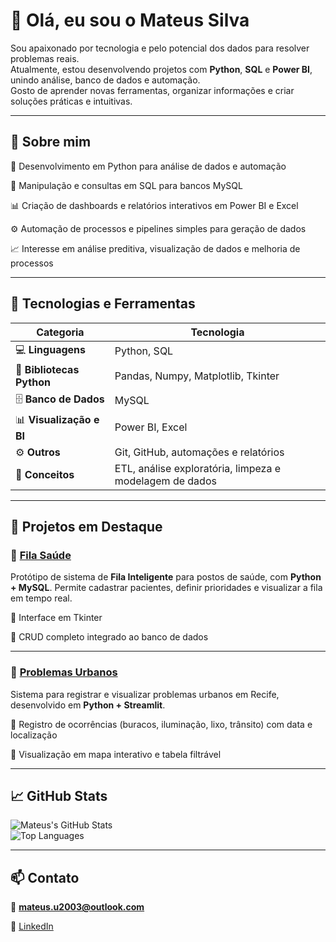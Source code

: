 # 👋 Olá, eu sou o Mateus Silva

Sou apaixonado por tecnologia e pelo potencial dos dados para resolver problemas reais.  
Atualmente, estou desenvolvendo projetos com **Python**, **SQL** e **Power BI**, unindo análise, banco de dados e automação.  
Gosto de aprender novas ferramentas, organizar informações e criar soluções práticas e intuitivas.  

---

## 🧠 Sobre mim

🐍 Desenvolvimento em Python para análise de dados e automação

💾 Manipulação e consultas em SQL para bancos MySQL

📊 Criação de dashboards e relatórios interativos em Power BI e Excel

⚙️ Automação de processos e pipelines simples para geração de dados

📈 Interesse em análise preditiva, visualização de dados e melhoria de processos

---

## 🧰 Tecnologias e Ferramentas

| Categoria | Tecnologia |
|------------|--------------|
| 💻 **Linguagens** | Python, SQL |
| 🧮 **Bibliotecas Python** | Pandas, Numpy, Matplotlib, Tkinter |
| 🗄️ **Banco de Dados** | MySQL |
| 📊 **Visualização e BI** | Power BI, Excel |
| ⚙️ **Outros** | Git, GitHub, automações e relatórios |
| 🧩 **Conceitos** | ETL, análise exploratória, limpeza e modelagem de dados |

---

## 🚀 Projetos em Destaque

### 🏥 [Fila Saúde](https://github.com/mateussxz/fila_saude)
Protótipo de sistema de **Fila Inteligente** para postos de saúde, com **Python + MySQL**.
Permite cadastrar pacientes, definir prioridades e visualizar a fila em tempo real.

🔹 Interface em Tkinter 

🔹 CRUD completo integrado ao banco de dados

---

### 🌆 [Problemas Urbanos](https://github.com/mateussxz/projeto-problemas-urbanos)
Sistema para registrar e visualizar problemas urbanos em Recife, desenvolvido em **Python + Streamlit**.

🔹 Registro de ocorrências (buracos, iluminação, lixo, trânsito) com data e localização

🔹 Visualização em mapa interativo e tabela filtrável

---

## 📈 GitHub Stats

![Mateus's GitHub Stats](https://github-readme-stats.vercel.app/api?username=mateussxz&show_icons=true&theme=radical)  
![Top Languages](https://github-readme-stats.vercel.app/api/top-langs/?username=mateussxz&layout=compact&theme=radical)

---

## 📫 Contato

📧 **mateus.u2003@outlook.com**

🔗 [LinkedIn](https://www.linkedin.com/in/mmateussilva)

<!--
**mateussxz/mateussxz** is a ✨ _special_ ✨ repository because its `README.md` (this file) appears on your GitHub profile.

Here are some ideas to get you started:

- 🔭 I’m currently working on ...
- 🌱 I’m currently learning ...
- 👯 I’m looking to collaborate on ...
- 🤔 I’m looking for help with ...
- 💬 Ask me about ...
- 📫 How to reach me: ...
- 😄 Pronouns: ...
- ⚡ Fun fact: ...
-->

